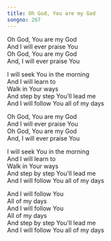 ```yaml
---  
title: Oh God, You are my God  
songno: 267  
---  
```

Oh God, You are my God  
And I will ever praise You  
Oh God, You are my God  
And, I will ever praise You  
  
I will seek You in the morning  
And I will learn to  
Walk in Your ways  
And step by step You'll lead me  
And I will follow You all of my days  
  
Oh God, You are my God  
And I will ever praise You  
Oh God, You are my God  
And, I will ever praise You  
  
I will seek You in the morning  
And I will learn to  
Walk in Your ways  
And step by step You'll lead me  
And I will follow You all of my days  
  
And I will follow You  
All of my days  
And I will follow You  
All of my days  
And step by step You'll lead me  
And I will follow You all of my days  
